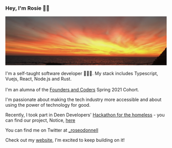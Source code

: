 ### Hey, I'm Rosie ✌🏼 

![img](sunset.png)

I'm a self-taught software developer 👩🏼‍💻. My stack includes Typescript, Vuejs, React, Node.js and Rust. 
<br /> <br />
I'm an alumna of the [Founders and Coders](https://www.foundersandcoders.com/) Spring 2021 Cohort.

I'm passionate about making the tech industry more accessible and about using the power of technology for good.

Recently, I took part in Deen Developers' [Hackathon for the homeless](https://deendevelopers.com/hackathon/) - you can find our project, Notice, [here](https://deendevelopers.com/hackathon/)

You can find me on Twitter at [_roseodonnell](https://twitter.com/_roseodonnell/likes) 

Check out my [website](https://www.rosie-odonnell.co.uk/), I'm excited to keep building on it!




<!--
**Rosie-ODonnell/Rosie-ODonnell** is a ✨ _special_ ✨ repository because its `README.md` (this file) appears on your GitHub profile.

Here are some ideas to get you started:

- 🔭 I’m currently working on ...
- 🌱 I’m currently learning ...
- 👯 I’m looking to collaborate on ...
- 🤔 I’m looking for help with ...
- 💬 Ask me about ...
- 📫 How to reach me: ...
- 😄 Pronouns: ...
- ⚡ Fun fact: ...
-
